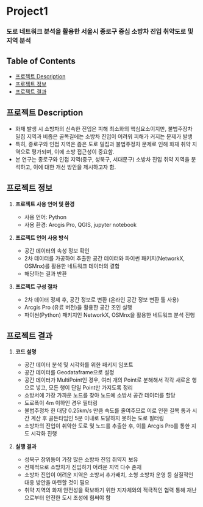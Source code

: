 # Project1
### 도로 네트워크 분석을 활용한 서울시 종로구 중심 소방차 진입 취약도로 및 지역 분석  


## Table of Contents
- [프로젝트 Description](#프로젝트_Description)
- [프로젝트 정보](#프로젝트_정보)
- [프로젝트 결과](#프로젝트_결과)
  

## 프로젝트 Description
- 화재 발생 시 소방차의 신속한 진입은 피해 최소화의 핵심요소이지만, 불법주장차 밀집 지역과 비좁은 골목길에는 소방차 진입이 어려워 피해가 커지는 문제가 발생
- 특히, 종로구와 인접 지역은 좁은 도로 밀집과 불법주정차 문제로 인해 화재 취약 지역으로 평가되며, 이에 소방 접근성이 중요함.
- 본 연구는 종로구와 인접 지역(중구, 성북구, 서대문구) 소방차 진입 취약 지역을 분석하고, 이에 대한 개선 방안을 제시하고자 함.


## 프로젝트 정보
1) **프로젝트 사용 언어 및 환경**
   - 사용 언어: Python
   - 사용 환경: Arcgis Pro, QGIS, jupyter notebook
     
2) **프로젝트 언어 사용 방식**
   - 공간 데이터의 속성 정보 확인
   - 2차 데이터를 가공하여 추출한 공간 데이터와 파이썬 패키지(NetworkX, OSMnx)를 활용한 네트워크 데이터의 결합
   - 해당하는 결과 반환
3) **프로젝트 구성 절차**
   - 2차 데이터 정제 후, 공간 정보로 변환 (온라인 공간 정보 변환 툴 사용)
   - Arcgis Pro (유료 버전)을 활용한 공간 조인 실행
   - 파이썬(Python) 패키지인 NetworkX, OSMnx을 활용한 네트워크 분석 진행


## 프로젝트 결과
1) **코드 설명**
   - 공간 데이터 분석 및 시각화를 위한 패키지 임포트
   - 공간 데이터를 Geodataframe으로 설정
   - 공간 데이터가 MultiPoint인 경우, 여러 개의 Point로 분해해서 각각 새로운 행으로 넣고, 모든 행이 단일 Point만 가지도록 정리
   - 소방서에 가장 가까운 노드를 찾아 노드에 소방서 공간 데이터를 할당
   - 도로폭이 4m 이하인 경우 필터링
   - 불법주정차 한 대당 0.25km/s 만큼 속도를 줄여주므로 이로 인한 길목 통과 시간 계산 후 골든타임인 5분 이내로 도달하지 못하는 도로 필터링
   - 소방차의 진입이 취약한 도로 및 노드를 추출한 후, 이를 Arcgis Pro를 통한 지도 시각화 진행
     
2) **실행 결과**
   - 성북구 장위동이 가장 많은 소방차 진입 취약지 보유
   - 전체적으로 소방차가 진입하기 어려운 지역 다수 존재
   - 소방차 진입이 어려운 지역은 소방서 추가배치, 소형 소방차 운영 등 실질적인 대응 방안을 마련할 것이 필요
   - 취약 지역의 화재 안전성을 확보하기 위한 지자체와의 적극적인 협력 통해 재난으로부터 안전한 도시 조성에 힘써야 함





